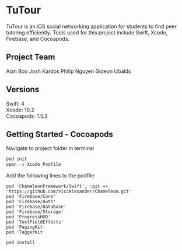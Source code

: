 # TuTour

TuTour is an iOS social networking application for students to find peer tutoring efficiently. Tools used for this project include Swift, Xcode, Firebase, and Cocoapods.

## Project Team
Alan Boo
Josh Kardos
Philip Nguyen
Gideon Ubaldo

## Versions
Swift: 4 <br />
Xcode: 10.2 <br />
Cocoapods: 1.5.3 <br />

## Getting Started - Cocoapods

Navigate to project folder in terminal
```bash
pod init
open -a Xcode Podfile
```
Add the following lines to the podfile
```podfile
pod 'ChameleonFramework/Swift', :git => 'https://github.com/ViccAlexander/Chameleon.git'
pod 'Firebase/Core'
pod 'Firebase/Auth'
pod 'Firebase/Database'
pod 'Firebase/Storage'
pod 'ProgressHUD'
pod 'TextFieldEffects'
pod 'PagingKit'
pod 'TaggerKit'
```
```bash
pod install
```

